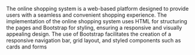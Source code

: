 The online shopping system is a web-based platform designed to provide users with a
seamless and convenient shopping experience. The implementation of the online shopping system uses HTML for structuring the
pages and Bootstrap for styling, ensuring a responsive and visually appealing
design. The use of Bootstrap facilitates the creation of a responsive navigation bar,
grid layout, and styled components such as cards and forms
